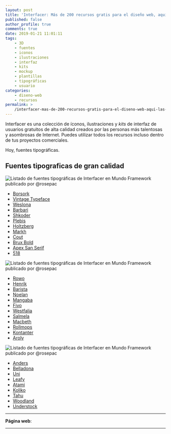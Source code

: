 ```yaml
---
layout: post
title: 'Interfacer: Más de 200 recursos gratis para el diseño web, aquí las tipografías'
published: false
author_profile: true
comments: true
date: 2019-01-21 11:01:11
tags:
    - 3D
    - fuentes
    - iconos
    - ilustraciones
    - interfaz
    - kits
    - mockup
    - plantillas
    - tipográficas
    - usuario
categories:
    - diseno-web
    - recursos
permalink: >
    /interfacer-mas-de-200-recursos-gratis-para-el-diseno-web-aqui-las-tipografias
---
```

Interfacer es una colección de íconos, ilustraciones y _kits_ de interfaz de usuarios gratuitos de alta calidad creados por las personas más talentosas y asombrosas de Internet. Puedes utilizar todos los recursos incluso dentro de tus proyectos comerciales.

Hoy, fuentes tipográficas.

## Fuentes tipograficas de gran calidad

![Listado de fuentes tipográficas de Interfacer en Mundo Framework publicado por @rosepac][1]

  * [Borsork][2]
  * [Vintage Typeface][3]
  * [Weslona][4]
  * [Barbari][5]
  * [Shkoder][6]
  * [Plebis][7]
  * [Holtzberg][8]
  * [Markh][9]
  * [Cout][10]
  * [Brux Bold][11]
  * [Apex San Serif][12]
  * [518][13]

![Listado de fuentes tipográficas de Interfacer en Mundo Framework publicado por @rosepac][14]

  * [Rowo][15]
  * [Henrik][16]
  * [Barista][17]
  * [Noelan][18]
  * [Mangaba][19]
  * [Fivo][20]
  * [Westfalia][21]
  * [Salmela][22]
  * [Macbeth][23]
  * [Rollmops][24]
  * [Kontanter][25]
  * [Aroly][26]

![Listado de fuentes tipográficas de Interfacer en Mundo Framework publicado por @rosepac][27]

  * [Anders][28]
  * [Belladona][29]
  * [Uni][30]
  * [Leafy][31]
  * [Atami][32]
  * [Koliko][33]
  * [Tahu][34]
  * [Woodland][35]
  * [Understock][36]

* * *

**Página web**: 

* * *

 [1]: https://i.ibb.co/L9whwQk/fuentes-1.png
 [2]: https://www.pixelsurplus.com/freebies/borsok-bold-display-font
 [3]: https://www.dropbox.com/s/l5fpzgurhjos1w8/free.psd
 [4]: https://drive.google.com/drive/folders/1TeqRg4wSZxxk0YHZVU2mbNvtnURsyNR_
 [5]: https://www.graphicdesignfreebies.com/home/barbari
 [6]: https://drive.google.com/uc?export=download&id=0B1RVWQua2Sj_N0dQMXpnZ1JfWWNydmpjWlBPZ2tIM1hnV25R
 [7]: https://www.mediafire.com/file/4m94o6wv1slk9r2/PLEBIS.otf/file
 [8]: https://jeremyvessey.com/holtzberg/
 [9]: https://drive.google.com/file/d/1v89zlqWKEmOWEz1Rajqsma35zUSNNEih/view
 [10]: https://gumroad.com/l/cout
 [11]: https://freegoodiesfordesigners.blogspot.com/2016/01/brux-bold-brush-font.html
 [12]: https://www.pixelsurplus.com/freebies/apex-free-sans-serif-font/
 [13]: https://www.pixelsurplus.com/freebies/518-free-font
 [14]: https://i.ibb.co/nkw1h3S/fuentes-2.png
 [15]: https://www.pixelsurplus.com/freebies/rowo-typeface
 [16]: https://www.pixelsurplus.com/freebies/henrik
 [17]: https://www.dropbox.com/s/w9r8db17e1xcxwm/Barista%20Script.otf?dl=0
 [18]: https://www.pixelsurplus.com/freebies/noelan
 [19]: https://www.pixelsurplus.com/freebies/mangaba-free-hand-drawn-font
 [20]: https://drive.google.com/file/d/0B47FBrwbA6rBNjlrbWtqTzVpWFU/view
 [21]: https://www.pixelsurplus.com/freebies/westfalia-free-font
 [22]: https://www.pixelsurplus.com/freebies/salmela
 [23]: https://www.pixelsurplus.com/freebies/macbeth-free-svg-font
 [24]: https://www.floodfonts.com/freefont/sonar.html
 [25]: https://www.fontfabric.com/kontanter/
 [26]: https://www.mightydeals.com/deal/aroly-font.html
 [27]: https://i.ibb.co/wwcn5wY/fuentes-3.png
 [28]: https://www.dropbox.com/s/1i9k0ut077acrlj/Anders.ttf
 [29]: https://www.dafont.com/es/belladona.font
 [30]: https://www.fontfabric.com/uni-sans-free/
 [31]: https://wildpicks.design/product/leafy-free-handwriting-brush-font/
 [32]: https://gumroad.com/l/atami
 [33]: https://gumroad.com/l/koliko
 [34]: https://pixelify.net/downloads/tahu-free-script-font/
 [35]: https://www.pixelsurplus.com/freebies/the-woodlands
 [36]: https://www.pixelsurplus.com/freebies/understock-free-vintage-serif-font